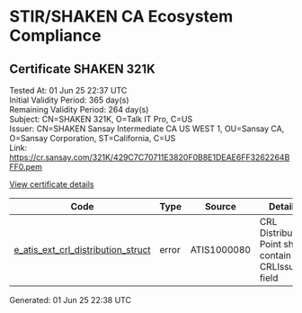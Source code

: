 # STIR/SHAKEN CA Ecosystem Compliance

## Certificate SHAKEN 321K

Tested At: 01 Jun 25 22:37 UTC\
Initial Validity Period: 365 day(s)\
Remaining Validity Period: 264 day(s)\
Subject: CN=SHAKEN 321K, O=Talk IT Pro, C=US\
Issuer: CN=SHAKEN Sansay Intermediate CA US WEST 1, OU=Sansay CA, O=Sansay Corporation, ST=California, C=US\
Link: https://cr.sansay.com/321K/429C7C70711E3820F0B8E1DEAE6FF3262264BFF0.pem

[View certificate details](https://x509.io/?cert=MIICnDCCAkOgAwIBAgIUQpx8cHEeOCDwuOHerm%2FzJiJkv%2FAwCgYIKoZIzj0EAwIwgYUxCzAJBgNVBAYTAlVTMRMwEQYDVQQIDApDYWxpZm9ybmlhMRswGQYDVQQKDBJTYW5zYXkgQ29ycG9yYXRpb24xEjAQBgNVBAsMCVNhbnNheSBDQTEwMC4GA1UEAwwnU0hBS0VOIFNhbnNheSBJbnRlcm1lZGlhdGUgQ0EgVVMgV0VTVCAxMB4XDTI1MDIyMDE4MTEzNFoXDTI2MDIyMDE4MTEzNFowOTELMAkGA1UEBhMCVVMxFDASBgNVBAoMC1RhbGsgSVQgUHJvMRQwEgYDVQQDDAtTSEFLRU4gMzIxSzBZMBMGByqGSM49AgEGCCqGSM49AwEHA0IABHoDvNh2dKTqwVMTpjEp%2BOZn5gAwj2kgst9sQQDI3NUELgTRlmb5wINly%2FFq%2Bc0pzBSegeCzLNFsxMmL786ljq%2BjgdswgdgwFgYIKwYBBQUHARoECjAIoAYWBDMyMUswFwYDVR0gBBAwDjAMBgpghkgBhv8JAQEEMB0GA1UdDgQWBBRzvxjHyks84Y1VTP7bB8AC%2FxZyBDAfBgNVHSMEGDAWgBSs05P1Q0PMCr5FWBcTfZJ83MMBRjBHBgNVHR8EQDA%2BMDygOqA4hjZodHRwczovL2F1dGhlbnRpY2F0ZS1hcGkuaWNvbmVjdGl2LmNvbS9kb3dubG9hZC92MS9jcmwwDAYDVR0TAQH%2FBAIwADAOBgNVHQ8BAf8EBAMCB4AwCgYIKoZIzj0EAwIDRwAwRAIgf0TmQc%2B0drsTdtA%2FEP4Z6656Uam6eiDbU7hpPha5HmYCICmrMJAPNkbbv5iZppX2R4vvlomxUC5kDVGUuoNcOiEn)

| Code | Type | Source | Details |
|------|------|--------|---------|
| [e_atis_ext_crl_distribution_struct](../../ISSUES/e_atis_ext_crl_distribution_struct/README.md) | error | ATIS1000080 | CRL Distribution Point shall contain a CRLIssuer field |


Generated: 01 Jun 25 22:38 UTC